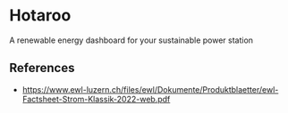 # Hotaroo
A renewable energy dashboard for your sustainable power station

## References
* https://www.ewl-luzern.ch/files/ewl/Dokumente/Produktblaetter/ewl-Factsheet-Strom-Klassik-2022-web.pdf
